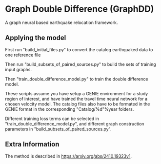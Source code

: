 # Graph Double Difference (GraphDD)

A graph neural based earthquake relocation framework.

## Applying the model

First run "build_initial_files.py" to convert the catalog earthquaked data to one reference file

Then run "build_subsets_of_paired_sources.py" to build the sets of training input graphs.

Then "train_double_difference_model.py" to train the double difference model.

These scripts assume you have setup a GENIE environment for a study region of interest, and have trained the travel time neural network for a chosen velocity model. The catalog files also have to be formated in the GENIE format in the corresponding "Catalog/%d"%year folders.

Different training loss terms can be selected in "train_double_difference_model.py", and different graph construction parameters in "build_subsets_of_paired_sources.py".

## Extra Information

The method is described in https://arxiv.org/abs/2410.19323v1.
